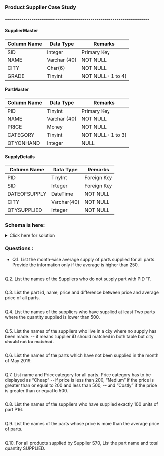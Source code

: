 ### Product Supplier Case Study

#### -----------------------------------------------------------------------

#### SupplierMaster
|Column Name 	|Data Type	|Remarks|
|-------------|-----------|-------|
|SID	|Integer	|Primary Key
|NAME	|Varchar (40)	|NOT NULL 
|CITY	|Char(6)	|NOT NULL
|GRADE	|Tinyint	|NOT NULL ( 1 to 4)

#### PartMaster
|Column Name 	|Data Type	|Remarks|
|-------------|-----------|-------|
|PID	|TinyInt	|Primary Key
|NAME	|Varchar (40)	|NOT NULL
|PRICE	|Money	|NOT NULL
|CATEGORY	|Tinyint	|NOT NULL ( 1 to 3)
|QTYONHAND	|Integer	|NULL

#### SupplyDetails
|Column Name 	|Data Type	|Remarks|
|-------------|-----------|-------|
|PID	|TinyInt	|Foreign Key
|SID	|Integer	|Foreign Key
|DATEOFSUPPLY	|DateTime	|NOT NULL
|CITY	|Varchar(40)	|NOT NULL
|QTYSUPPLIED	|Integer	|NOT NULL

### Schema is here: 

<details>
	<summary>Click here for solution</summary>
	
```sql
drop table if exists SupplierMaster;
create table SupplierMaster (
	SID Int Primary Key,
	Name Varchar(40) not null,
	City varchar(20) not null,
	Grade Tinyint not null check(Grade > 0 and Grade < 5)
);
insert into SupplierMaster values(10,'Usman Khan','Delhi',1);
insert into SupplierMaster values(20,'Nitish K','Kanpur',2);
insert into SupplierMaster values(30,'Shiva','Mumbai',2);
insert into SupplierMaster values(40,'Simran','Raipur',3);
insert into SupplierMaster values(50,'Srikanth','HYD',4);
insert into SupplierMaster values(60,'Neeraj','Delhi',1);
insert into SupplierMaster values(70,'Hament','Delhi',4);
insert into SupplierMaster values(80,'SKumar','Surat',2);
insert into SupplierMaster values(90,'Sanjay','Nagpur',1);
insert into SupplierMaster values(100,'Amit','Kanpur',3);
insert into SupplierMaster values(110,'Animesh','Bhopal',3);
insert into SupplierMaster values(120,'Gaurav','Chennai',1);
insert into SupplierMaster values(130,'Hilay','Rajkot',4);
insert into SupplierMaster values(140,'Bhavik','Durgapur',4);
insert into SupplierMaster values(150,'Shyamlal','Dehradun',2);
insert into SupplierMaster values(160,'Anamika','Roorkee',3);
insert into SupplierMaster values(170,'harpreet','Madras',2);
insert into SupplierMaster values(180,'Venugopal','Mumbai',1);
insert into SupplierMaster values(190,'Hament','Mumbai',1);
insert into SupplierMaster values(200,'SKumar','Madras',4);
insert into SupplierMaster values(210,'Sanjay','Dehradun',2);
insert into SupplierMaster values(220,'Amit','Durgapur',3);
insert into SupplierMaster values(230,'Animesh','Delhi',1);
insert into SupplierMaster values(240,'Gaurav','Delhi',4);

drop table if exists PartMaster;
create table PartMaster(	
	PID Tinyint Primary Key,
	Name Varchar(40) not null,	
	Price Money not null,
	Category Tinyint not null, --- Category 1,2,3
	QtyOnHand Int null,
);
insert into	PartMaster values(1,'Lights',1000,1,1200);
insert into	PartMaster values(2,'Batteries',5600,1,500);
insert into	PartMaster values(3,'Engines',67000,2,4000);
insert into	PartMaster values(4,'Tyres',2400,3,5000);
insert into	PartMaster values(5,'Tubes',700,3,7800);
insert into	PartMaster values(6,'Screws',15,2,2000);
insert into	PartMaster values(7,'Mirrors',1000,1,400);
insert into	PartMaster values(8,'Clutches',1500,3,1000);
insert into	PartMaster values(9,'Bolts',400,1,12000);
insert into	PartMaster values(10,'Nuts',200,1,25000);
insert into	PartMaster values(11,'Washers',300,2,4000);
insert into	PartMaster values(12,'Gaskets',2400,3,5000);
insert into	PartMaster values(13,'Hammers',2000,2,1800);
insert into	PartMaster values(14,'Bedsheets',150,1,2200);
insert into	PartMaster values(15,'Blankets',350,1,850);
insert into	PartMaster values(16,'Windscreens',1800,3,350);

drop table if exists SuplDetl;
create table SuplDetl (
	P_ID Tinyint not null Foreign Key references PartMaster(PID),
	S_ID Int not null Foreign Key references SupplierMaster(SID),
	DOS DateTime not null,
	CITY Varchar(40) not null,
	QTYSUPPLIED Int not null
);
insert into SuplDetl values(2,30,'2019/5/21','Delhi',45);
insert into SuplDetl values(3,60,'2019/6/25','Mumbai',80);
insert into SuplDetl values(1,40,'2019/6/30','Mumbai',120);
insert into SuplDetl values(5,10,'2019/7/02','Delhi',45);
insert into SuplDetl values(2,30,'2019/7/10','Kanpur',50);
insert into SuplDetl values(4,50,'2019/7/11','HYD',150);
insert into SuplDetl values(11,20,'2020/5/21','Bhopal',85);
insert into SuplDetl values(13,70,'2020/6/15','Chennai',100);
insert into SuplDetl values(11,20,'2020/6/10','Dehradun',110);
insert into SuplDetl values(15,50,'2022/7/02','Dehradun',50);
insert into SuplDetl values(12,40,'2022/7/10','HYD',250);
insert into SuplDetl values(14,30,'2022/7/11','Bhopal',450);
insert into SuplDetl values(16,30,'2022/9/1','Bhopal',155);
insert into SuplDetl values(3,60,'2022/9/5','Madras',180);
insert into SuplDetl values(1,40,'2021/6/30','HYD',200);
insert into SuplDetl values(5,10,'2022/7/02','Delhi',255);
insert into SuplDetl values(12,30,'2022/7/10','Kanpur',350);
insert into SuplDetl values(8,50,'2019/11/11','HYD',185);
insert into SuplDetl values(6,70,'2021/5/21','Rajkot',150);
insert into SuplDetl values(10,100,'2022/6/25','Roorkee',600);
insert into SuplDetl values(8,80,'2022/7/30','Surat',720);
insert into SuplDetl values(7,90,'2020/7/02','Mumbai',450);
insert into SuplDetl values(9,110,'2020/7/10','Nagpur',350);
insert into SuplDetl values(10,150,'2020/7/11','Madras',225);
insert into SuplDetl values(6,70,'2022/5/21','Chennai',150);
insert into SuplDetl values(10,100,'2022/5/15','HYD',600);
insert into SuplDetl values(8,80,'2022/6/13','Nagpur',720);
insert into SuplDetl values(7,90,'2022/7/12','Dehradun',450);
insert into SuplDetl values(9,110,'2022/7/11','Bhopal',350);
insert into SuplDetl values(10,150,'2022/8/15','HYD',225);
insert into SuplDetl values(16,70,'2019/4/11','Chennai',100);
insert into SuplDetl values(1,100,'2021/8/20','HYD',700);
insert into SuplDetl values(12,80,'2020/4/15','Nagpur',740);
insert into SuplDetl values(11,110,'2020/6/05','Bhopal',300);
insert into SuplDetl values(10,150,'2021/8/05','HYD',160);

select * from SupplierMaster;
select * from PartMaster;
select * from SuplDetl;
```
</details>

### Questions :

- Q.1. List the month-wise average supply of parts supplied for all parts. Provide the information only if the average is higher than 250.
```sql

```

Q.2. List the names of the Suppliers who do not supply part with PID ‘1’.
```sql

```

Q.3. List the part id, name, price and difference between price and average price of all parts.
```sql

 ```

Q.4. List the names of the suppliers who have supplied at least Two parts where the quantity supplied is lower than 500.
```sql

```

Q.5. List the names of the suppliers who live in a city where no supply has been made.
--		it means supplier iD should matched in both table but city should not be matched.
```sql

```

Q.6. List the names of the parts which have not been supplied in the month of May 2019.
```sql

```

Q.7.  List name and Price category for all parts. Price category has to be displayed as “Cheap” 
--		if price is less than 200, “Medium” if the price is greater than or equal to 200 and less than 500,
--		and “Costly” if the price is greater than or equal to 500.
```sql

```

Q.8. List the names of the suppliers who have supplied exactly 100 units of part P16.
```sql

```

Q.9. List the names of the parts whose price is more than the average price of parts.
```sql  

```

Q.10. For all products supplied by Supplier S70, List the part name and total quantity SUPPLIED.
```sql 

```
